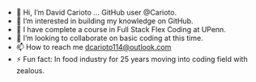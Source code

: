 - 👋 Hi, I’m David Carioto ... GitHub user @Carioto.
- 👀 I’m interested in building my knowledge on GitHub.
- 🌱 I have complete a course in Full Stack Flex Coding at UPenn.
- 💞️ I’m looking to collaborate on basic coding at this time.
- 📫 How to reach me dcarioto114@outlook.com
- ⚡ Fun fact: In food industry for 25 years moving into coding field with zealous.
